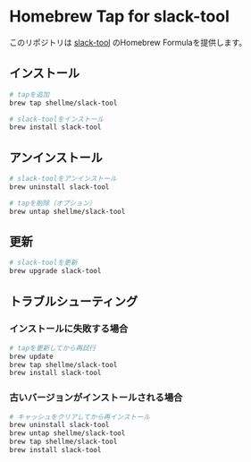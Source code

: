 # Homebrew Tap for slack-tool

このリポジトリは [slack-tool](https://github.com/shellme/slack-tool) のHomebrew Formulaを提供します。

## インストール

```bash
# tapを追加
brew tap shellme/slack-tool

# slack-toolをインストール
brew install slack-tool
```

## アンインストール

```bash
# slack-toolをアンインストール
brew uninstall slack-tool

# tapを削除（オプション）
brew untap shellme/slack-tool
```

## 更新

```bash
# slack-toolを更新
brew upgrade slack-tool
```

## トラブルシューティング

### インストールに失敗する場合

```bash
# tapを更新してから再試行
brew update
brew tap shellme/slack-tool
brew install slack-tool
```

### 古いバージョンがインストールされる場合

```bash
# キャッシュをクリアしてから再インストール
brew uninstall slack-tool
brew untap shellme/slack-tool
brew tap shellme/slack-tool
brew install slack-tool
```
